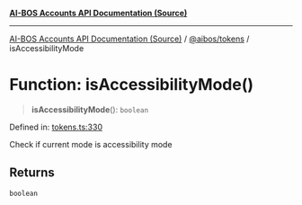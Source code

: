 [**AI-BOS Accounts API Documentation (Source)**](../../../README.md)

***

[AI-BOS Accounts API Documentation (Source)](../../../README.md) / [@aibos/tokens](../README.md) / isAccessibilityMode

# Function: isAccessibilityMode()

> **isAccessibilityMode**(): `boolean`

Defined in: [tokens.ts:330](https://github.com/pohlai88/accounts/blob/40016c553531e31c50d7dcad114ff9c2ce691261/packages/tokens/src/tokens.ts#L330)

Check if current mode is accessibility mode

## Returns

`boolean`
